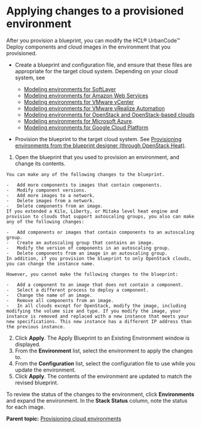 # Applying changes to a provisioned environment

After you provision a blueprint, you can modify the HCL® UrbanCode™ Deploy components and cloud images in the environment that you provisioned.

-   Create a blueprint and configuration file, and ensure that these files are appropriate for the target cloud system. Depending on your cloud system, see
    -   [Modeling environments for SoftLayer](blueprint_edit_softlayer.md#)
    -   [Modeling environments for Amazon Web Services](blueprint_edit_ec2.md)
    -   [Modeling environments for VMware vCenter](blueprint_edit_vc.md)
    -   [Modeling environments for VMware vRealize Automation](blueprint_edit_vra.md)
    -   [Modeling environments for OpenStack and OpenStack-based clouds](blueprint_edit_os.md)
    -   [Modeling environments for Microsoft Azure](blueprint_edit_azure.md).
    -   [Modeling environments for Google Cloud Platform](blueprint_edit_google_cloud.md)

-   Provision the blueprint to the target cloud system. See [Provisioning environments from the blueprint designer \(through OpenStack Heat\)](env_provision_edt.md#).

1.   Open the blueprint that you used to provision an environment, and change its contents. 

    You can make any of the following changes to the blueprint.

    -   Add more components to images that contain components.
    -   Modify component versions.
    -   Add more images to a network.
    -   Delete images from a network.
    -   Delete components from an image.
    If you extended a Kilo, Liberty, or Mitaka level heat engine and provision to clouds that support autoscaling groups, you also can make any of the following changes:

    -   Add components or images that contain components to an autoscaling group.
    -   Create an autoscaling group that contains an image.
    -   Modify the version of components in an autoscaling group.
    -   Delete components from an image in an autoscaling group.
    In addition, if you provision the blueprint to only OpenStack clouds, you can change the instance name.

    However, you cannot make the following changes to the blueprint:

    -   Add a component to an image that does not contain a component.
    -   Select a different process to deploy a component.
    -   Change the name of an image.
    -   Remove all components from an image.
    -   In all clouds except for OpenStack, modify the image, including modifying the volume size and type. If you modify the image, your instance is removed and replaced with a new instance that meets your new specifications. This new instance has a different IP address than the previous instance.
2.   Click **Apply**. The Apply Blueprint to an Existing Environment window is displayed.
3.   From the **Environment** list, select the environment to apply the changes to. 
4.   From the **Configuration** list, select the configuration file to use while you update the environment. 
5.   Click **Apply**. The contents of the environment are updated to match the revised blueprint.

To review the status of the changes to the environment, click **Environments** and expand the environment. In the **Stack Status** column, note the status for each image.

**Parent topic:** [Provisioning cloud environments](../../com.edt.doc/topics/env_provision_ov.md)

